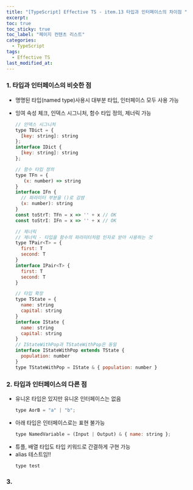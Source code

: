 ```yaml
---
title: "[TypeScript] Effective TS - item.13 타입과 인터페이스의 차이점 "
excerpt:
toc: true
toc_sticky: true
toc_label: "페이지 컨텐츠 리스트"
categories:
  - TypeScript
tags:
  - Effective TS
last_modified_at:
---
```


### **1. 타입과 인터페이스의 비슷한 점**

- 명명된 타입(named type)사용시 대부분 타입, 인터페이스 모두 사용 가능
- 잉여 속성 체크, 인덱스 시그니처, 함수 타입 정의, 제너릭 가능

  ```javascript
  // 인덱스 시그니처
  type TDict = {
    [key: string]: string
  };
  interface IDict {
    [key: string]: string
  };

  // 함수 타입 정의
  type TFn = {
     (x: number) => string
  }
  interface IFn {
    // 파라미터 부분을 ()로 감쌈
    (x: number): string
  }
  const toStrT: TFn = x => '' + x // OK
  const toStrI: IFn = x => '' + x // OK

  // 제너릭
  // 제너릭 - 타입을 함수의 파라미터처럼 인자로 받아 사용하는 것
  type TPair<T> = {
    first: T
    second: T
  }
  interface IPair<T> {
    first: T
    second: T
  }

  // 타입 확장
  type TState = {
    name: string
    capital: string
  }
  interface IState {
    name: string
    capital: string
  }
  // IStateWithPop과 TStateWithPop은 동일
  interface IStateWithPop extends TState {
    population: number
  }
  type TStateWithPop = IState & { population: number }
  ```

### **2. 타입과 인터페이스의 다른 점**

- 유니온 타입은 있지만 유니온 인터페이스는 없음
  ```javascript
  type AorB = "a" | "b";
  ```
- 아래 타입은 인터페이스로는 표현 불가능
  ```javascript
  type NamedVariable = (Input | Output) & { name: string };
  ```
- 튜플, 배열 타입도 타입 키워드로 간결하게 구현 가능
- alias 테스트임!!
  ```javascript
  type test
  ```

### **3.**
